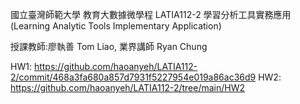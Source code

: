 國立臺灣師範大學 教育大數據微學程 LATIA112-2 學習分析工具實務應用(Learning Analytic Tools Implementary Application)

授課教師:廖執善 Tom Liao, 業界講師 Ryan Chung

HW1: https://github.com/haoanyeh/LATIA112-2/commit/468a3fa680a857d7931f5227954e019a86ac36d9
HW2: https://github.com/haoanyeh/LATIA112-2/tree/main/HW2

